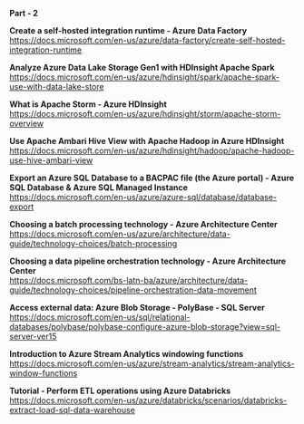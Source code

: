 <b>Part - 2</b>

<b>Create a self-hosted integration runtime - Azure Data Factory</b></br>
https://docs.microsoft.com/en-us/azure/data-factory/create-self-hosted-integration-runtime

<b>Analyze Azure Data Lake Storage Gen1 with HDInsight Apache Spark</b></br>
https://docs.microsoft.com/en-us/azure/hdinsight/spark/apache-spark-use-with-data-lake-store

<b>What is Apache Storm - Azure HDInsight</b></br>
https://docs.microsoft.com/en-us/azure/hdinsight/storm/apache-storm-overview

<b>Use Apache Ambari Hive View with Apache Hadoop in Azure HDInsight</b></br> 
https://docs.microsoft.com/en-us/azure/hdinsight/hadoop/apache-hadoop-use-hive-ambari-view

<b>Export an Azure SQL Database to a BACPAC file (the Azure portal) - Azure SQL Database & Azure SQL Managed Instance</b></br>
https://docs.microsoft.com/en-us/azure/azure-sql/database/database-export

<b>Choosing a batch processing technology - Azure Architecture Center</b></br>
https://docs.microsoft.com/en-us/azure/architecture/data-guide/technology-choices/batch-processing

<b>Choosing a data pipeline orchestration technology - Azure Architecture Center</b></br>
https://docs.microsoft.com/bs-latn-ba/azure/architecture/data-guide/technology-choices/pipeline-orchestration-data-movement

<b>Access external data: Azure Blob Storage - PolyBase - SQL Server</b></br>
https://docs.microsoft.com/en-us/sql/relational-databases/polybase/polybase-configure-azure-blob-storage?view=sql-server-ver15

<b>Introduction to Azure Stream Analytics windowing functions</b></br>
https://docs.microsoft.com/en-us/azure/stream-analytics/stream-analytics-window-functions

<b>Tutorial - Perform ETL operations using Azure Databricks</b></br>
https://docs.microsoft.com/en-us/azure/databricks/scenarios/databricks-extract-load-sql-data-warehouse
